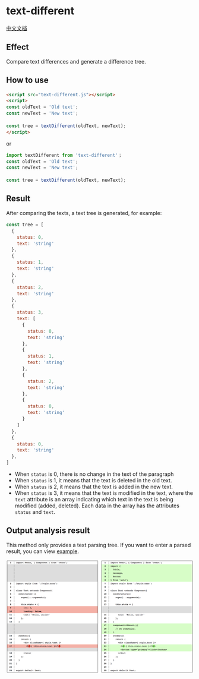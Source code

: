 # text-different

[中文文档](https://github.com/duan602728596/text-different/blob/master/README-zhCN.md)

## Effect

Compare text differences and generate a difference tree.

## How to use

```html
<script src="text-different.js"></script>
<script>
const oldText = 'Old text';
const newText = 'New text';

const tree = textDifferent(oldText, newText);
</script>
```

or

```javascript
import textDifferent from 'text-different'；
const oldText = 'Old text';
const newText = 'New text';

const tree = textDifferent(oldText, newText);
```

## Result

After comparing the texts, a text tree is generated, for example:

```javascript
const tree = [
  {
    status: 0,
    text: 'string'
  },
  {
    status: 1,
    text: 'string'
  },
  {
    status: 2,
    text: 'string'
  },
  {
    status: 3,
    text: [
      {
        status: 0,
        text: 'string'
      },
      {
        status: 1,
        text: 'string'
      },
      {
        status: 2,
        text: 'string'
      },
      {
        status: 0,
        text: 'string'
      }
    ]
  },
  {
    status: 0,
    text: 'string'
  },
]
```

* When `status` is 0, there is no change in the text of the paragraph
* When `status` is 1, it means that the text is deleted in the old text.
* When `status` is 2, it means that the text is added in the new text.
* When `status` is 3, it means that the text is modified in the text, where the `text` attribute is an array indicating which text in the text is being modified (added, deleted). Each data in the array has the attributes `status` and `text`.

## Output analysis result

This method only provides a text parsing tree. If you want to enter a parsed result, you can view [example](https://github.com/duan602728596/text-different/tree/master/example).

![demo](https://raw.githubusercontent.com/duan602728596/text-different/master/example/demo.png)
